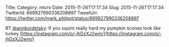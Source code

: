 Title: 
Category: micro
Date: 2015-11-26T17:17:34
Slug: 2015-11-26T17:17:34
TwitterId: 669927990336208897
TweetUrl: https://twitter.com/mark_philpot/status/669927990336208897

RT [@annbordetsky](https://twitter.com/annbordetsky): If you squint really hard my pumpkin scones look like turkey [https://instagram.com/p/-jhDzXJ2wm/](https://instagram.com/p/-jhDzXJ2wm/)